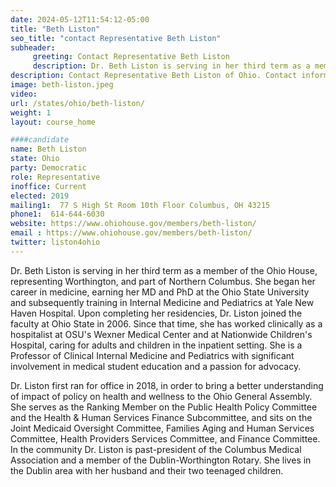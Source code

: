 ```yaml
---
date: 2024-05-12T11:54:12-05:00
title: "Beth Liston"
seo_title: "contact Representative Beth Liston"
subheader:
     greeting: Contact Representative Beth Liston
     description: Dr. Beth Liston is serving in her third term as a member of the Ohio House, representing Worthington, and part of Northern Columbus. She began her career in medicine, earning her MD and PhD at the Ohio State University and subsequently training in Internal Medicine and Pediatrics at Yale New Haven Hospital. Upon completing her residencies, Dr. Liston joined the faculty at Ohio State in 2006. Since that time, she has worked clinically as a hospitalist at OSU's Wexner Medical Center and at Nationwide Children's Hospital, caring for adults and children in the inpatient setting. She is a Professor of Clinical Internal Medicine and Pediatrics with significant involvement in medical student education and a passion for advocacy.
description: Contact Representative Beth Liston of Ohio. Contact information for Beth Liston includes email address, phone number, and mailing address.
image: beth-liston.jpeg
video:
url: /states/ohio/beth-liston/
weight: 1
layout: course_home

####candidate
name: Beth Liston
state: Ohio
party: Democratic
role: Representative
inoffice: Current
elected: 2019
mailing1:  77 S High St Room 10th Floor Columbus, OH 43215
phone1:  614-644-6030
website: https://www.ohiohouse.gov/members/beth-liston/
email : https://www.ohiohouse.gov/members/beth-liston/
twitter: liston4ohio
---
```

Dr. Beth Liston is serving in her third term as a member of the Ohio House, representing Worthington, and part of Northern Columbus. She began her career in medicine, earning her MD and PhD at the Ohio State University and subsequently training in Internal Medicine and Pediatrics at Yale New Haven Hospital. Upon completing her residencies, Dr. Liston joined the faculty at Ohio State in 2006. Since that time, she has worked clinically as a hospitalist at OSU's Wexner Medical Center and at Nationwide Children's Hospital, caring for adults and children in the inpatient setting. She is a Professor of Clinical Internal Medicine and Pediatrics with significant involvement in medical student education and a passion for advocacy.

Dr. Liston first ran for office in 2018, in order to bring a better understanding of impact of policy on health and wellness to the Ohio General Assembly.  She serves as the Ranking Member on the Public Health Policy Committee and the Health & Human Services Finance Subcommittee, and sits on the Joint Medicaid Oversight Committee, Families Aging and Human Services Committee, Health Providers Services Committee, and Finance Committee. In the community Dr. Liston is past-president of the Columbus Medical Association and a member of the Dublin-Worthington Rotary. She lives in the Dublin area with her husband and their two teenaged children.
